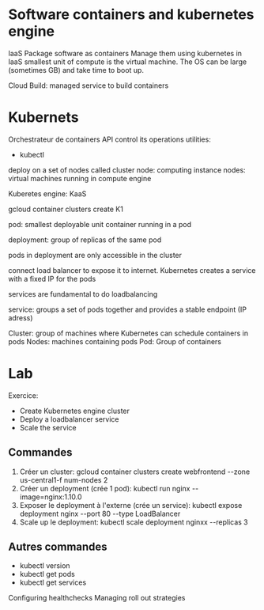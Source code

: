 # Software containers and kubernetes engine
IaaS 
Package software as containers
Manage them using kubernetes
in IaaS smallest unit of compute is the virtual machine. The OS can be large (sometimes GB) and take time to boot up.

Cloud Build: managed service to build containers

# Kubernets
Orchestrateur de containers
API control its operations
utilities:
- kubectl

deploy on a set of nodes called cluster
node: computing instance
nodes: virtual machines running in compute engine

Kuberetes engine: KaaS

gcloud container clusters create K1

pod: smallest deployable unit
container running in a pod

deployment: group of replicas of the same pod

pods in deployment are only accessible in the cluster

connect load balancer to expose it to internet.
Kubernetes creates a service with a fixed IP for the pods

services are fundamental to do loadbalancing

service: groups a set of pods together and provides a stable endpoint (IP adress)


Cluster: group of machines where Kubernetes can schedule containers in pods
Nodes: machines containing pods
Pod: Group of containers

# Lab 
Exercice: 
- Create Kubernetes engine cluster
- Deploy a loadbalancer service
- Scale the service

## Commandes
1. Créer un cluster: gcloud container clusters create webfrontend --zone us-central1-f num-nodes 2
2. Créer un deployment (crée 1 pod): kubectl run nginx --image=nginx:1.10.0
3. Exposer le deployment à l'externe (crée un service): kubectl expose deployment nginx --port 80 --type LoadBalancer
4. Scale up le deployment: kubectl scale deployment nginxx --replicas 3
## Autres commandes
- kubectl version
- kubectl get pods
- kubectl get services





Configuring healthchecks
Managing roll out strategies
